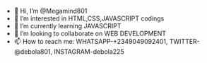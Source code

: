 - 👋 Hi, I’m @Megamind801
- 👀 I’m interested in HTML,CSS,JAVASCRIPT codings
- 🌱 I’m currently learning JAVASCRIPT
- 💞️ I’m looking to collaborate on WEB DEVELOPMENT
- 📫 How to reach me: WHATSAPP-+2349049092401, TWITTER-@debola801, INSTAGRAM-debola225

<!---
Megamind801/Megamind801 is a ✨ special ✨ repository because its `README.md` (this file) appears on your GitHub profile.
You can click the Preview link to take a look at your changes.
--->
